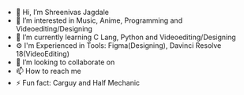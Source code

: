 - 👋 Hi, I’m Shreenivas Jagdale
- 👀 I’m interested in Music, Anime, Programming and Videoediting/Designing
- 🌱 I’m currently learning C Lang, Python and Videoediting/Designing
- ⚙️ I'm Experienced in Tools: Figma(Designing), Davinci Resolve 18(VideoEditing)
- 💞️ I’m looking to collaborate on
- 📫 How to reach me
- ⚡ Fun fact: Carguy and Half Mechanic

<!---
5iriJags/5iriJags is a ✨ special ✨ repository because its `README.md` (this file) appears on your GitHub profile.
You can click the Preview link to take a look at your changes.
--->
